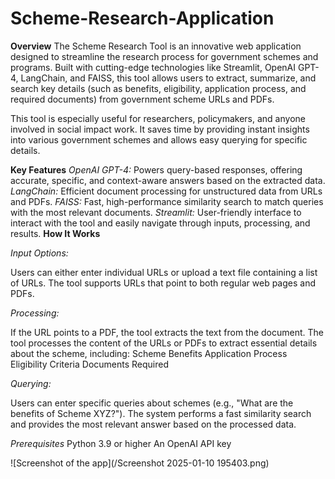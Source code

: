 # Scheme-Research-Application

**Overview**
The Scheme Research Tool is an innovative web application designed to streamline the research process for government schemes and programs. Built with cutting-edge technologies like Streamlit, OpenAI GPT-4, LangChain, and FAISS, this tool allows users to extract, summarize, and search key details (such as benefits, eligibility, application process, and required documents) from government scheme URLs and PDFs.

This tool is especially useful for researchers, policymakers, and anyone involved in social impact work. It saves time by providing instant insights into various government schemes and allows easy querying for specific details.

**Key Features**
*OpenAI GPT-4:* Powers query-based responses, offering accurate, specific, and context-aware answers based on the extracted data.
*LangChain:* Efficient document processing for unstructured data from URLs and PDFs.
*FAISS:* Fast, high-performance similarity search to match queries with the most relevant documents.
*Streamlit:* User-friendly interface to interact with the tool and easily navigate through inputs, processing, and results.
**How It Works**

*Input Options:*

Users can either enter individual URLs or upload a text file containing a list of URLs.
The tool supports URLs that point to both regular web pages and PDFs.

*Processing:*

If the URL points to a PDF, the tool extracts the text from the document.
The tool processes the content of the URLs or PDFs to extract essential details about the scheme, including:
Scheme Benefits
Application Process
Eligibility Criteria
Documents Required

*Querying:*

Users can enter specific queries about schemes (e.g., "What are the benefits of Scheme XYZ?").
The system performs a fast similarity search and provides the most relevant answer based on the processed data.



*Prerequisites*
Python 3.9 or higher
An OpenAI API key

![Screenshot of the app](/Screenshot 2025-01-10 195403.png)



